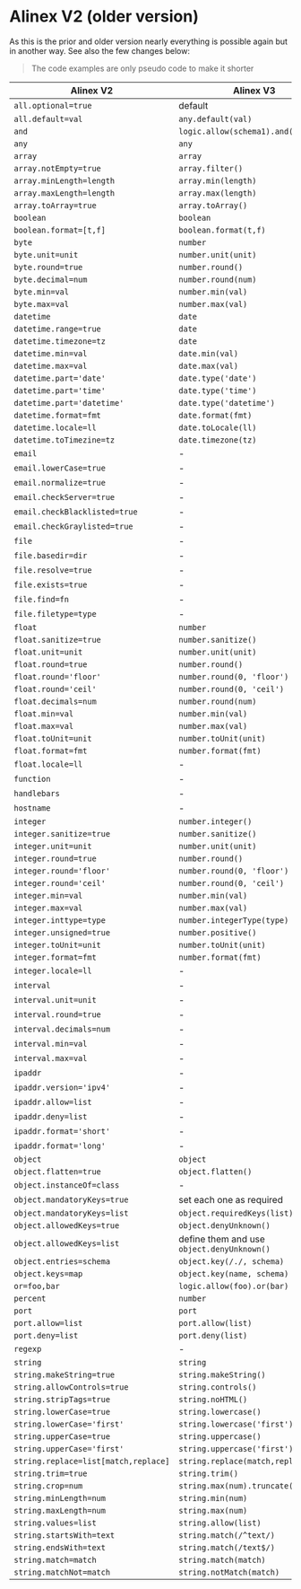 # Alinex V2 (older version)

As this is the prior and older version nearly everything is possible again but in another way. See
also the few changes below:

> The code examples are only pseudo code to make it shorter

| Alinex V2 | Alinex V3 |
| --------- | --------- |
| `all.optional=true` | default |
| `all.default=val` | `any.default(val)` |
| `and` |  `logic.allow(schema1).and(schema2)` |
| `any` | `any` |
| `array` | `array` |
| `array.notEmpty=true` | `array.filter()` |
| `array.minLength=length` | `array.min(length)` |
| `array.maxLength=length` | `array.max(length)` |
| `array.toArray=true` | `array.toArray()` |
| `boolean` | `boolean` |
| `boolean.format=[t,f]` | `boolean.format(t,f)` |
| `byte` | `number` |
| `byte.unit=unit` | `number.unit(unit)` |
| `byte.round=true` | `number.round()` |
| `byte.decimal=num` | `number.round(num)` |
| `byte.min=val` | `number.min(val)` |
| `byte.max=val` | `number.max(val)` |
| `datetime` | `date` |
| `datetime.range=true` | `date` |
| `datetime.timezone=tz` | `date` |
| `datetime.min=val` | `date.min(val)` |
| `datetime.max=val` | `date.max(val)` |
| `datetime.part='date'` | `date.type('date')` |
| `datetime.part='time'` | `date.type('time')` |
| `datetime.part='datetime'` | `date.type('datetime')` |
| `datetime.format=fmt` | `date.format(fmt)` |
| `datetime.locale=ll` | `date.toLocale(ll)` |
| `datetime.toTimezine=tz` | `date.timezone(tz)` |
| `email` | - |
| `email.lowerCase=true` | - |
| `email.normalize=true` | - |
| `email.checkServer=true` | - |
| `email.checkBlacklisted=true` | - |
| `email.checkGraylisted=true` | - |
| `file` | - |
| `file.basedir=dir` | - |
| `file.resolve=true` | - |
| `file.exists=true` | - |
| `file.find=fn` | - |
| `file.filetype=type` | - |
| `float` | `number` |
| `float.sanitize=true` | `number.sanitize()` |
| `float.unit=unit` | `number.unit(unit)` |
| `float.round=true` | `number.round()` |
| `float.round='floor'` | `number.round(0, 'floor')` |
| `float.round='ceil'` | `number.round(0, 'ceil')` |
| `float.decimals=num` | `number.round(num)` |
| `float.min=val` | `number.min(val)` |
| `float.max=val` | `number.max(val)` |
| `float.toUnit=unit` | `number.toUnit(unit)` |
| `float.format=fmt` | `number.format(fmt)` |
| `float.locale=ll` | - |
| `function` | - |
| `handlebars` | - |
| `hostname` | - |
| `integer` | `number.integer()` |
| `integer.sanitize=true` | `number.sanitize()` |
| `integer.unit=unit` | `number.unit(unit)` |
| `integer.round=true` | `number.round()` |
| `integer.round='floor'` | `number.round(0, 'floor')` |
| `integer.round='ceil'` | `number.round(0, 'ceil')` |
| `integer.min=val` | `number.min(val)` |
| `integer.max=val` | `number.max(val)` |
| `integer.inttype=type` | `number.integerType(type)` |
| `integer.unsigned=true` | `number.positive()` |
| `integer.toUnit=unit` | `number.toUnit(unit)` |
| `integer.format=fmt` | `number.format(fmt)` |
| `integer.locale=ll` | - |
| `interval` | - |
| `interval.unit=unit` | - |
| `interval.round=true` | - |
| `interval.decimals=num` | - |
| `interval.min=val` | - |
| `interval.max=val` | - |
| `ipaddr` | - |
| `ipaddr.version='ipv4'` | - |
| `ipaddr.allow=list` | - |
| `ipaddr.deny=list` | - |
| `ipaddr.format='short'` | - |
| `ipaddr.format='long'` | - |
| `object` | `object` |
| `object.flatten=true` | `object.flatten()` |
| `object.instanceOf=class` | - |
| `object.mandatoryKeys=true` | set each one as required |
| `object.mandatoryKeys=list` | `object.requiredKeys(list)` |
| `object.allowedKeys=true` | `object.denyUnknown()` |
| `object.allowedKeys=list` | define them and use `object.denyUnknown()` |
| `object.entries=schema` | `object.key(/./, schema)` |
| `object.keys=map` | `object.key(name, schema)` |
| `or=foo,bar` | `logic.allow(foo).or(bar)` |
| `percent` | `number` |
| `port` | `port` |
| `port.allow=list` | `port.allow(list)` |
| `port.deny=list` | `port.deny(list)` |
| `regexp` | - |
| `string` | `string` |
| `string.makeString=true` | `string.makeString()` |
| `string.allowControls=true` | `string.controls()` |
| `string.stripTags=true` | `string.noHTML()` |
| `string.lowerCase=true` | `string.lowercase()` |
| `string.lowerCase='first'` | `string.lowercase('first')` |
| `string.upperCase=true` | `string.uppercase()` |
| `string.upperCase='first'` | `string.uppercase('first')` |
| `string.replace=list[match,replace]` | `string.replace(match,replace)` |
| `string.trim=true` | `string.trim()` |
| `string.crop=num` | `string.max(num).truncate()` |
| `string.minLength=num` | `string.min(num)` |
| `string.maxLength=num` | `string.max(num)` |
| `string.values=list` | `string.allow(list)` |
| `string.startsWith=text` | `string.match(/^text/)` |
| `string.endsWith=text` | `string.match(/text$/)` |
| `string.match=match` | `string.match(match)` |
| `string.matchNot=match` | `string.notMatch(match)` |
